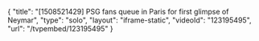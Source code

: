 {
    "title": "[1508521429] PSG fans queue in Paris for first glimpse of Neymar",
    "type": "solo",
    "layout": "iframe-static",
    "videoId": "123195495",
    "url": "\/tvpembed\/123195495"
}